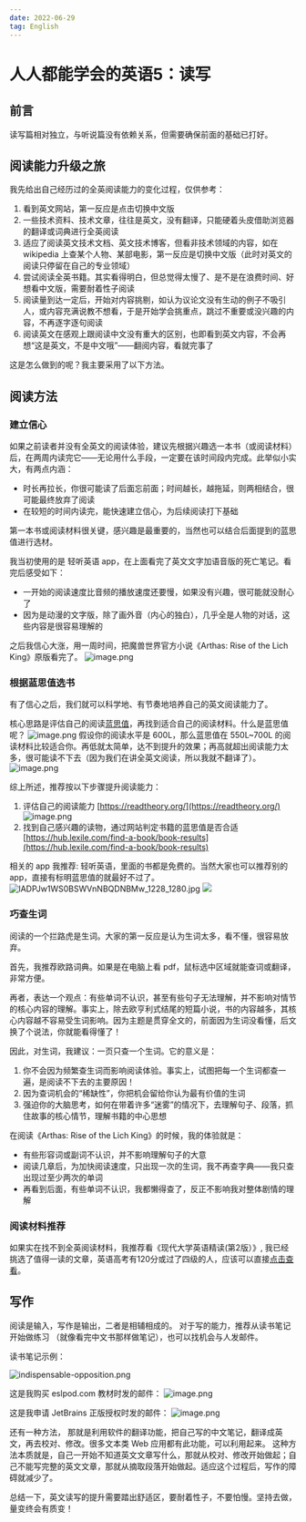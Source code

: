 ```yaml
---
date: 2022-06-29
tag: English
---
```


# 人人都能学会的英语5：读写
## 前言
读写篇相对独立，与听说篇没有依赖关系，但需要确保前面的基础已打好。

## 阅读能力升级之旅
我先给出自己经历过的全英阅读能力的变化过程，仅供参考：

1. 看到英文网站，第一反应是点击切换中文版
2. 一些技术资料、技术文章，往往是英文，没有翻译，只能硬着头皮借助浏览器的翻译或词典进行全英阅读
3. 适应了阅读英文技术文档、英文技术博客，但看非技术领域的内容，如在 wikipedia 上查某个人物、某部电影，第一反应是切换中文版（此时对英文的阅读只停留在自己的专业领域）
4. 尝试阅读全英书籍。其实看得明白，但总觉得太慢了、是不是在浪费时间、好想看中文版，需要耐着性子阅读
5. 阅读量到达一定后，开始对内容挑剔，如认为议论文没有生动的例子不吸引人，或内容充满说教不想看，于是开始学会挑重点，跳过不重要或没兴趣的内容，不再逐字逐句阅读
6. 阅读英文在感观上跟阅读中文没有重大的区别，也即看到英文内容，不会再想“这是英文，不是中文哦”——翻阅内容，看就完事了

这是怎么做到的呢？我主要采用了以下方法。
## 阅读方法
### 建立信心
如果之前读者并没有全英文的阅读体验，建议先根据兴趣选一本书（或阅读材料）后，在两周内读完它——无论用什么手段，一定要在该时间段内完成。此举似小实大，有两点内涵：

- 时长再拉长，你很可能读了后面忘前面；时间越长，越拖延，则两相结合，很可能最终放弃了阅读
- 在较短的时间内读完，能快速建立信心，为后续阅读打下基础

第一本书或阅读材料很关键，感兴趣是最重要的，当然也可以结合后面提到的蓝思值进行选材。

我当初使用的是 轻听英语 app，在上面看完了英文文字加语音版的死亡笔记。看完后感受如下：

- 一开始的阅读速度比音频的播放速度还要慢，如果没有兴趣，很可能就没耐心了
- 因为是动漫的文字版，除了画外音（内心的独白），几乎全是人物的对话，这些内容是很容易理解的

之后我信心大涨，用一周时间，把魔兽世界官方小说《Arthas: Rise of the Lich King》原版看完了。
![image.png](https://raw.gitmirror.com/levy9527/image-holder/main/docs/english/1682427477232.png)
### 根据蓝思值选书
有了信心之后，我们就可以科学地、有节奏地培养自己的英文阅读能力了。

核心思路是评估自己的阅读[蓝思值](https://lexile.com/parents-students/understanding-your-lexile-measure/lexile-measures-reading/)，再找到适合自己的阅读材料。什么是蓝思值呢？
![image.png](https://raw.gitmirror.com/levy9527/image-holder/main/docs/english/1682427484594.png)
假设你的阅读水平是 600L，那么蓝思值在 550L~700L 的阅读材料比较适合你。再低就太简单，达不到提升的效果；再高就超出阅读能力太多，很可能读不下去（因为我们在讲全英文阅读，所以我就不翻译了）。
![image.png](https://raw.gitmirror.com/levy9527/image-holder/main/docs/english/1682427489979.png)

综上所述，推荐按以下步骤提升阅读能力：

1. 评估自己的阅读能力 [https://readtheory.org/](https://readtheory.org/) ![image.png](https://raw.gitmirror.com/levy9527/image-holder/main/docs/english/1682427496404.png)
2. 找到自己感兴趣的读物，通过网站判定书籍的蓝思值是否合适 [https://hub.lexile.com/find-a-book/book-results](https://hub.lexile.com/find-a-book/book-results)

相关的 app 我推荐: 轻听英语，里面的书都是免费的。当然大家也可以推荐别的 app，直接有标明蓝思值的就最好不过了。
![lADPJw1WS0BSWVnNBQDNBMw_1228_1280.jpg](https://raw.gitmirror.com/levy9527/image-holder/main/docs/english/1682427501518.png)
![](https://raw.gitmirror.com/levy9527/image-holder/main/md-image-kit/1656413042641-47c45b34-b4d2-4197-9af8-536ea2e8b4be.jpeg)
### 巧查生词
阅读的一个拦路虎是生词。大家的第一反应是认为生词太多，看不懂，很容易放弃。

首先，我推荐欧路词典。如果是在电脑上看 pdf，鼠标选中区域就能查词或翻译，非常方便。

再者，表达一个观点：有些单词不认识，甚至有些句子无法理解，并不影响对情节的核心内容的理解。事实上，除去欧亨利式结尾的短篇小说，书的内容越多，其核心内容越不容易受生词影响。因为主题是贯穿全文的，前面因为生词没看懂，后文换了个说法，你就能看得懂了！

因此，对生词，我建议：一页只查一个生词。它的意义是：

1. 你不会因为频繁查生词而影响阅读体验。事实上，试图把每一个生词都查一遍，是阅读不下去的主要原因！
2. 因为查词机会的“稀缺性”，你把机会留给你认为最有价值的生词
3. 强迫你的大脑思考，如何在带着许多“迷雾”的情况下，去理解句子、段落，抓住故事的核心情节，理解书籍的中心思想

在阅读《Arthas: Rise of the Lich King》的时候，我的体验就是：

- 有些形容词或副词不认识，并不影响理解句子的大意
- 阅读几章后，为加快阅读速度，只出现一次的生词，我不再查字典——我只查出现过至少两次的单词
- 再看到后面，有些单词不认识，我都懒得查了，反正不影响我对整体剧情的理解

### 阅读材料推荐

如果实在找不到全英阅读材料，我推荐看《现代大学英语精读(第2版）》, 我已经挑选了值得一读的文章，英语高考有120分或过了四级的人，应该可以直接[点击查看](./contemporary-college-english-1.md)。

## 写作

阅读是输入，写作是输出，二者是相辅相成的。 对于写的能力，推荐从读书笔记开始做练习 （就像看完中文书那样做笔记），也可以找机会与人发邮件。

读书笔记示例：

![indispensable-opposition.png](https://raw.gitmirror.com/levy9527/image-holder/main/docs/english/indispensable-opposition.png)

这是我购买 eslpod.com 教材时发的邮件：
![image.png](https://raw.gitmirror.com/levy9527/image-holder/main/docs/english/1682427508571.png)

这是我申请 JetBrains 正版授权时发的邮件：
![image.png](https://raw.gitmirror.com/levy9527/image-holder/main/docs/english/1682427519794.png)

还有一种方法， 那就是利用软件的翻译功能，把自己写的中文笔记，翻译成英文，再去校对、修改。很多文本类 Web 应用都有此功能，可以利用起来。
这种方法本质就是，自己一开始不知道英文文章写什么，那就从校对、修改开始做起；自己不能写完整的英文文章，那就从摘取段落开始做起。适应这个过程后，写作的障碍就减少了。

总结一下，英文读写的提升需要踏出舒适区，要耐着性子，不要怕慢。坚持去做，量变终会有质变！

